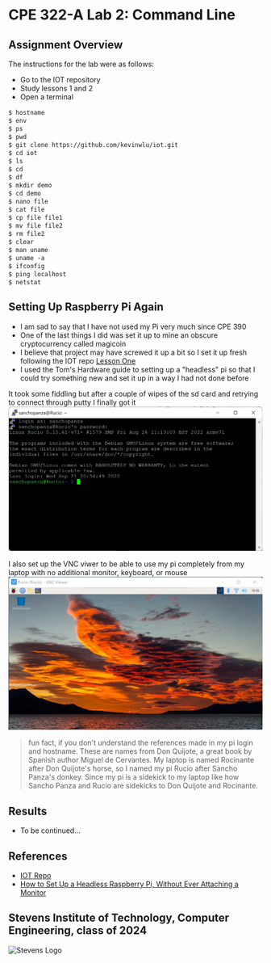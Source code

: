 # CPE 322-A Lab 2: Command Line

## Assignment Overview
The instructions for the lab were as follows:
* Go to the IOT repository
* Study lessons 1 and 2
* Open a terminal 

~~~
$ hostname
$ env
$ ps
$ pwd
$ git clone https://github.com/kevinwlu/iot.git
$ cd iot
$ ls
$ cd
$ df
$ mkdir demo
$ cd demo
$ nano file
$ cat file
$ cp file file1
$ mv file file2
$ rm file2
$ clear
$ man uname
$ uname -a
$ ifconfig
$ ping localhost
$ netstat
~~~

## Setting Up Raspberry Pi Again
* I am sad to say that I have not used my Pi very much since CPE 390
* One of the last things I did was set it up to mine an obscure cryptocurrency called magicoin
* I believe that project may have screwed it up a bit so I set it up fresh following the IOT repo [Lesson One](https://github.com/kevinwlu/iot/tree/master/lesson1)
* I used the Tom's Hardware guide to setting up a "headless" pi so that I could try something new and set it up in a way I had not done before

It took some fiddling but after a couple of wipes of the sd card and retrying to connect through putty I finally got it
![My SSH finally established](sshconnectionworks.png)

I also set up the VNC viwer to be able to use my pi completely from my laptop with no additional monitor, keyboard, or mouse
![VNC Viewer](vncviewerworkstoo.png)

> fun fact, if you don't understand the references made in my pi login and hostname. These are names from Don Quijote, a great book by Spanish author Miguel de Cervantes. My laptop is named Rocinante after Don Quijote's horse, so I named my pi Rucio after Sancho Panza's donkey. Since my pi is a sidekick to my laptop like how Sancho Panza and Rucio are sidekicks to Don Quijote and Rocinante. 


## Results
* To be continued...

## References
* [IOT Repo](https://github.com/kevinwlu/dsd/tree/master)
* [How to Set Up a Headless Raspberry Pi, Without Ever Attaching a Monitor](https://www.tomshardware.com/reviews/raspberry-pi-headless-setup-how-to,6028.html)

## Stevens Institute of Technology, Computer Engineering, class of 2024
![Stevens Logo](https://web.stevens.edu/news/newspoints/brand-logos/2020/Circular/Stevens-Circular-Logo-2020_RED.png)
